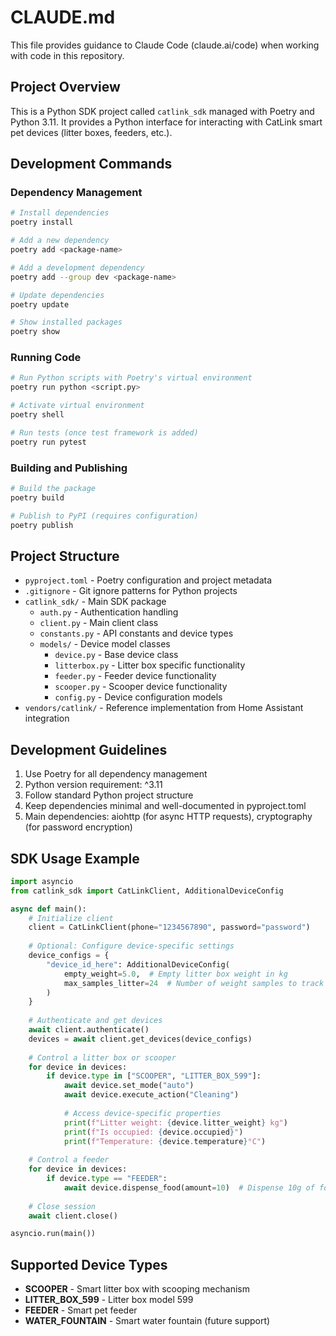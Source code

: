 # CLAUDE.md

This file provides guidance to Claude Code (claude.ai/code) when working with code in this repository.

## Project Overview

This is a Python SDK project called `catlink_sdk` managed with Poetry and Python 3.11. It provides a Python interface for interacting with CatLink smart pet devices (litter boxes, feeders, etc.).

## Development Commands

### Dependency Management
```bash
# Install dependencies
poetry install

# Add a new dependency
poetry add <package-name>

# Add a development dependency
poetry add --group dev <package-name>

# Update dependencies
poetry update

# Show installed packages
poetry show
```

### Running Code
```bash
# Run Python scripts with Poetry's virtual environment
poetry run python <script.py>

# Activate virtual environment
poetry shell

# Run tests (once test framework is added)
poetry run pytest
```

### Building and Publishing
```bash
# Build the package
poetry build

# Publish to PyPI (requires configuration)
poetry publish
```

## Project Structure

- `pyproject.toml` - Poetry configuration and project metadata
- `.gitignore` - Git ignore patterns for Python projects
- `catlink_sdk/` - Main SDK package
  - `auth.py` - Authentication handling
  - `client.py` - Main client class
  - `constants.py` - API constants and device types
  - `models/` - Device model classes
    - `device.py` - Base device class
    - `litterbox.py` - Litter box specific functionality
    - `feeder.py` - Feeder device functionality
    - `scooper.py` - Scooper device functionality
    - `config.py` - Device configuration models
- `vendors/catlink/` - Reference implementation from Home Assistant integration

## Development Guidelines

1. Use Poetry for all dependency management
2. Python version requirement: ^3.11
3. Follow standard Python project structure
4. Keep dependencies minimal and well-documented in pyproject.toml
5. Main dependencies: aiohttp (for async HTTP requests), cryptography (for password encryption)

## SDK Usage Example

```python
import asyncio
from catlink_sdk import CatLinkClient, AdditionalDeviceConfig

async def main():
    # Initialize client
    client = CatLinkClient(phone="1234567890", password="password")
    
    # Optional: Configure device-specific settings
    device_configs = {
        "device_id_here": AdditionalDeviceConfig(
            empty_weight=5.0,  # Empty litter box weight in kg
            max_samples_litter=24  # Number of weight samples to track
        )
    }
    
    # Authenticate and get devices
    await client.authenticate()
    devices = await client.get_devices(device_configs)
    
    # Control a litter box or scooper
    for device in devices:
        if device.type in ["SCOOPER", "LITTER_BOX_599"]:
            await device.set_mode("auto")
            await device.execute_action("Cleaning")
            
            # Access device-specific properties
            print(f"Litter weight: {device.litter_weight} kg")
            print(f"Is occupied: {device.occupied}")
            print(f"Temperature: {device.temperature}°C")
            
    # Control a feeder
    for device in devices:
        if device.type == "FEEDER":
            await device.dispense_food(amount=10)  # Dispense 10g of food
            
    # Close session
    await client.close()

asyncio.run(main())
```

## Supported Device Types

- **SCOOPER** - Smart litter box with scooping mechanism
- **LITTER_BOX_599** - Litter box model 599
- **FEEDER** - Smart pet feeder
- **WATER_FOUNTAIN** - Smart water fountain (future support)